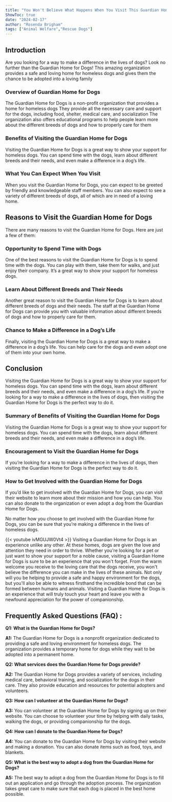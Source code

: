 ```yaml
---
title: "You Won't Believe What Happens When You Visit This Guardian Home for Dogs!"
ShowToc: true 
date: "2024-02-17"
author: "Rosenda Brigham" 
tags: ["Animal Welfare","Rescue Dogs"]
---
```

## Introduction 
Are you looking for a way to make a difference in the lives of dogs? Look no further than the Guardian Home for Dogs! This amazing organization provides a safe and loving home for homeless dogs and gives them the chance to be adopted into a loving family 

### Overview of Guardian Home for Dogs 
The Guardian Home for Dogs is a non-profit organization that provides a home for homeless dogs They provide all the necessary care and support for the dogs, including food, shelter, medical care, and socialization The organization also offers educational programs to help people learn more about the different breeds of dogs and how to properly care for them 

### Benefits of Visiting the Guardian Home for Dogs 
Visiting the Guardian Home for Dogs is a great way to show your support for homeless dogs. You can spend time with the dogs, learn about different breeds and their needs, and even make a difference in a dog’s life. 

### What You Can Expect When You Visit 
When you visit the Guardian Home for Dogs, you can expect to be greeted by friendly and knowledgeable staff members. You can also expect to see a variety of different breeds of dogs, all of which are in need of a loving home. 

## Reasons to Visit the Guardian Home for Dogs 
There are many reasons to visit the Guardian Home for Dogs. Here are just a few of them: 

### Opportunity to Spend Time with Dogs 
One of the best reasons to visit the Guardian Home for Dogs is to spend time with the dogs. You can play with them, take them for walks, and just enjoy their company. It’s a great way to show your support for homeless dogs. 

### Learn About Different Breeds and Their Needs 
Another great reason to visit the Guardian Home for Dogs is to learn about different breeds of dogs and their needs. The staff at the Guardian Home for Dogs can provide you with valuable information about different breeds of dogs and how to properly care for them. 

### Chance to Make a Difference in a Dog’s Life 
Finally, visiting the Guardian Home for Dogs is a great way to make a difference in a dog’s life. You can help care for the dogs and even adopt one of them into your own home. 

## Conclusion 
Visiting the Guardian Home for Dogs is a great way to show your support for homeless dogs. You can spend time with the dogs, learn about different breeds and their needs, and even make a difference in a dog’s life. If you’re looking for a way to make a difference in the lives of dogs, then visiting the Guardian Home for Dogs is the perfect way to do it. 

### Summary of Benefits of Visiting the Guardian Home for Dogs 
Visiting the Guardian Home for Dogs is a great way to show your support for homeless dogs. You can spend time with the dogs, learn about different breeds and their needs, and even make a difference in a dog’s life. 

### Encouragement to Visit the Guardian Home for Dogs 
If you’re looking for a way to make a difference in the lives of dogs, then visiting the Guardian Home for Dogs is the perfect way to do it. 

### How to Get Involved with the Guardian Home for Dogs 
If you’d like to get involved with the Guardian Home for Dogs, you can visit their website to learn more about their mission and how you can help. You can also donate to the organization or even adopt a dog from the Guardian Home for Dogs. 

No matter how you choose to get involved with the Guardian Home for Dogs, you can be sure that you’re making a difference in the lives of homeless dogs.

{{< youtube ivMGUJW0Vt4 >}} 
Visiting a Guardian Home for Dogs is an experience unlike any other. At these homes, dogs are given the love and attention they need in order to thrive. Whether you're looking for a pet or just want to show your support for a noble cause, visiting a Guardian Home for Dogs is sure to be an experience that you won't forget. From the warm welcome you receive to the loving care that the dogs receive, you won't believe the difference you can make in the lives of these animals. Not only will you be helping to provide a safe and happy environment for the dogs, but you'll also be able to witness firsthand the incredible bond that can be formed between humans and animals. Visiting a Guardian Home for Dogs is an experience that will truly touch your heart and leave you with a newfound appreciation for the power of companionship.

## Frequently Asked Questions (FAQ) :
**Q1: What is the Guardian Home for Dogs?**

**A1:** The Guardian Home for Dogs is a nonprofit organization dedicated to providing a safe and loving environment for homeless dogs. The organization provides a temporary home for dogs while they wait to be adopted into a permanent home. 

**Q2: What services does the Guardian Home for Dogs provide?**

**A2:** The Guardian Home for Dogs provides a variety of services, including medical care, behavioral training, and socialization for the dogs in their care. They also provide education and resources for potential adopters and volunteers. 

**Q3: How can I volunteer at the Guardian Home for Dogs?**

**A3:** You can volunteer at the Guardian Home for Dogs by signing up on their website. You can choose to volunteer your time by helping with daily tasks, walking the dogs, or providing companionship for the dogs. 

**Q4: How can I donate to the Guardian Home for Dogs?**

**A4:** You can donate to the Guardian Home for Dogs by visiting their website and making a donation. You can also donate items such as food, toys, and blankets. 

**Q5: What is the best way to adopt a dog from the Guardian Home for Dogs?**

**A5:** The best way to adopt a dog from the Guardian Home for Dogs is to fill out an application and go through the adoption process. The organization takes great care to make sure that each dog is placed in the best home possible.



